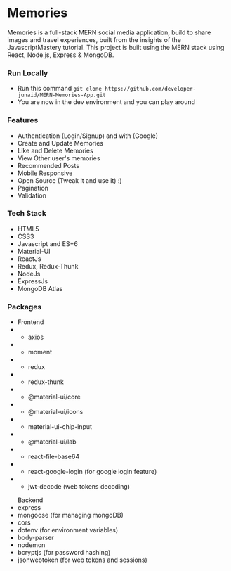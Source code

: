 # Memories
Memories is a full-stack MERN social media application, build to share images and travel experiences, built from the insights of the JavascriptMastery tutorial. This project is built using the MERN stack using React, Node.js, Express & MongoDB.

### Run Locally

- Run this command `git clone https://github.com/developer-junaid/MERN-Memories-App.git`
- You are now in the dev environment and you can play around

### Features

- Authentication (Login/Signup) and with (Google)
- Create and Update Memories
- Like and Delete Memories
- View Other user's memories
- Recommended Posts
- Mobile Responsive
- Open Source (Tweak it and use it) :)
- Pagination
- Validation

### Tech Stack

- HTML5
- CSS3
- Javascript and ES+6
- Material-UI
- ReactJs
- Redux, Redux-Thunk
- NodeJs
- ExpressJs
- MongoDB Atlas

### Packages

- Frontend
- - axios
- - moment
- - redux
- - redux-thunk
- - @material-ui/core
- - @material-ui/icons
- - material-ui-chip-input
- - @material-ui/lab
- - react-file-base64
- - react-google-login (for google login feature)
- - jwt-decode (web tokens decoding)

<ul>Backend
 <li>express</li>
 <li>mongoose (for managing mongoDB)</li>
 <li>cors</li>
 <li>dotenv (for environment variables)</li>
 <li>body-parser</li>
 <li>nodemon</li>
 <li>bcryptjs (for password hashing)</li>
 <li>jsonwebtoken (for web tokens and sessions)</li>
</ul>

